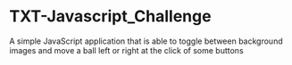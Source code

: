# TXT-Javascript_Challenge
A simple JavaScript application that is able to toggle between background images and move a ball left or right at the click of some buttons
